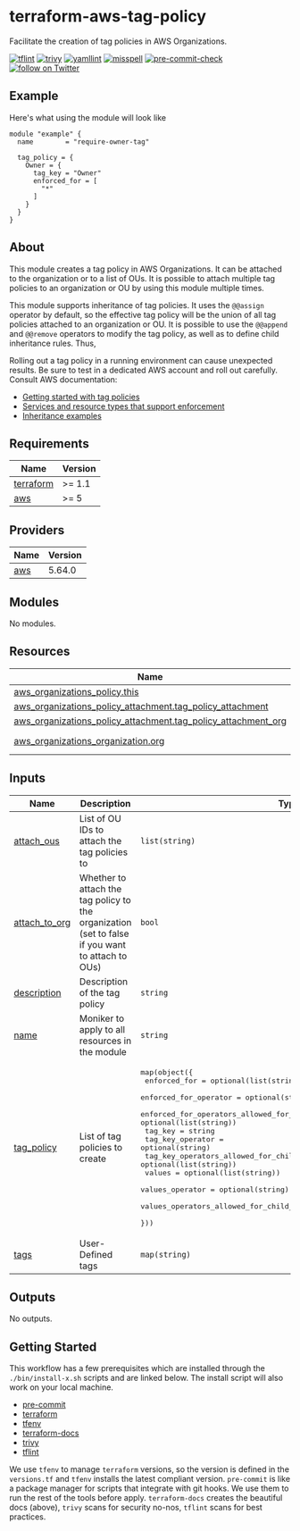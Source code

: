 # terraform-aws-tag-policy
Facilitate the creation of tag policies in AWS Organizations.

[![tflint](https://github.com/rhythmictech/terraform-aws-tag-policy/workflows/tflint/badge.svg?branch=master&event=push)](https://github.com/rhythmictech/terraform-aws-tag-policy/actions?query=workflow%3Atflint+event%3Apush+branch%3Amaster)
[![trivy](https://github.com/rhythmictech/terraform-aws-tag-policy/workflows/trivy/badge.svg?branch=master&event=push)](https://github.com/rhythmictech/terraform-aws-tag-policy/actions?query=workflow%3Atrivy+event%3Apush+branch%3Amaster)
[![yamllint](https://github.com/rhythmictech/terraform-aws-tag-policy/workflows/yamllint/badge.svg?branch=master&event=push)](https://github.com/rhythmictech/terraform-aws-tag-policy/actions?query=workflow%3Ayamllint+event%3Apush+branch%3Amaster)
[![misspell](https://github.com/rhythmictech/terraform-aws-tag-policy/workflows/misspell/badge.svg?branch=master&event=push)](https://github.com/rhythmictech/terraform-aws-tag-policy/actions?query=workflow%3Amisspell+event%3Apush+branch%3Amaster)
[![pre-commit-check](https://github.com/rhythmictech/terraform-aws-tag-policy/workflows/pre-commit-check/badge.svg?branch=master&event=push)](https://github.com/rhythmictech/terraform-aws-tag-policy/actions?query=workflow%3Apre-commit-check+event%3Apush+branch%3Amaster)
<a href="https://twitter.com/intent/follow?screen_name=RhythmicTech"><img src="https://img.shields.io/twitter/follow/RhythmicTech?style=social&logo=twitter" alt="follow on Twitter"></a>

## Example
Here's what using the module will look like
```hcl
module "example" {
  name        = "require-owner-tag"

  tag_policy = {
    Owner = {
      tag_key = "Owner"
      enforced_for = [
        "*"
      ]
    }
  }
}
```

## About
This module creates a tag policy in AWS Organizations. It can be attached to the organization or to a list of OUs. It is possible to attach multiple tag policies to an organization or OU by using this module multiple times. 

This module supports inheritance of tag policies. It uses the `@@assign` operator by default, so the effective tag policy will be the union of all tag policies attached to an organization or OU. It is possible to use the `@@append` and `@@remove` operators to modify the tag policy, as well as to define child inheritance rules. Thus, 

Rolling out a tag policy in a running environment can cause unexpected results. Be sure to test in a dedicated AWS account and roll out carefully. Consult AWS documentation:

* [Getting started with tag policies](https://docs.aws.amazon.com/organizations/latest/userguide/orgs_manage_policies_tag-policies-getting-started.html)
* [Services and resource types that support enforcement](https://docs.aws.amazon.com/organizations/latest/userguide/orgs_manage_policies_supported-resources-enforcement.html)
* [Inheritance examples](https://docs.aws.amazon.com/organizations/latest/userguide/inheritance-examples.html)

<!-- BEGINNING OF PRE-COMMIT-TERRAFORM DOCS HOOK -->
## Requirements

| Name | Version |
|------|---------|
| <a name="requirement_terraform"></a> [terraform](#requirement\_terraform) | >= 1.1 |
| <a name="requirement_aws"></a> [aws](#requirement\_aws) | >= 5 |

## Providers

| Name | Version |
|------|---------|
| <a name="provider_aws"></a> [aws](#provider\_aws) | 5.64.0 |

## Modules

No modules.

## Resources

| Name | Type |
|------|------|
| [aws_organizations_policy.this](https://registry.terraform.io/providers/hashicorp/aws/latest/docs/resources/organizations_policy) | resource |
| [aws_organizations_policy_attachment.tag_policy_attachment](https://registry.terraform.io/providers/hashicorp/aws/latest/docs/resources/organizations_policy_attachment) | resource |
| [aws_organizations_policy_attachment.tag_policy_attachment_org](https://registry.terraform.io/providers/hashicorp/aws/latest/docs/resources/organizations_policy_attachment) | resource |
| [aws_organizations_organization.org](https://registry.terraform.io/providers/hashicorp/aws/latest/docs/data-sources/organizations_organization) | data source |

## Inputs

| Name | Description | Type | Default | Required |
|------|-------------|------|---------|:--------:|
| <a name="input_attach_ous"></a> [attach\_ous](#input\_attach\_ous) | List of OU IDs to attach the tag policies to | `list(string)` | `[]` | no |
| <a name="input_attach_to_org"></a> [attach\_to\_org](#input\_attach\_to\_org) | Whether to attach the tag policy to the organization (set to false if you want to attach to OUs) | `bool` | `true` | no |
| <a name="input_description"></a> [description](#input\_description) | Description of the tag policy | `string` | `null` | no |
| <a name="input_name"></a> [name](#input\_name) | Moniker to apply to all resources in the module | `string` | n/a | yes |
| <a name="input_tag_policy"></a> [tag\_policy](#input\_tag\_policy) | List of tag policies to create | <pre>map(object({<br>    enforced_for                                      = optional(list(string))<br>    enforced_for_operator                             = optional(string)<br>    enforced_for_operators_allowed_for_child_policies = optional(list(string))<br>    tag_key                                           = string<br>    tag_key_operator                                  = optional(string)<br>    tag_key_operators_allowed_for_child_policies      = optional(list(string))<br>    values                                            = optional(list(string))<br>    values_operator                                   = optional(string)<br>    values_operators_allowed_for_child_policies       = optional(list(string))<br>  }))</pre> | `{}` | no |
| <a name="input_tags"></a> [tags](#input\_tags) | User-Defined tags | `map(string)` | `{}` | no |

## Outputs

No outputs.
<!-- END OF PRE-COMMIT-TERRAFORM DOCS HOOK -->

## Getting Started
This workflow has a few prerequisites which are installed through the `./bin/install-x.sh` scripts and are linked below. The install script will also work on your local machine. 

- [pre-commit](https://pre-commit.com)
- [terraform](https://terraform.io)
- [tfenv](https://github.com/tfutils/tfenv)
- [terraform-docs](https://github.com/segmentio/terraform-docs)
- [trivy](https://github.com/trivy/trivy)
- [tflint](https://github.com/terraform-linters/tflint)

We use `tfenv` to manage `terraform` versions, so the version is defined in the `versions.tf` and `tfenv` installs the latest compliant version.
`pre-commit` is like a package manager for scripts that integrate with git hooks. We use them to run the rest of the tools before apply. 
`terraform-docs` creates the beautiful docs (above),  `trivy` scans for security no-nos, `tflint` scans for best practices. 
